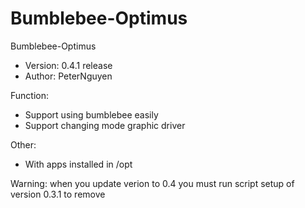 Bumblebee-Optimus
=================
Bumblebee-Optimus
- Version: 0.4.1 release
- Author: PeterNguyen

Function:
- Support using bumblebee easily
- Support changing mode graphic driver

Other:
- With apps installed in /opt

Warning: when you update verion to 0.4 you must run script setup of version 0.3.1 to remove